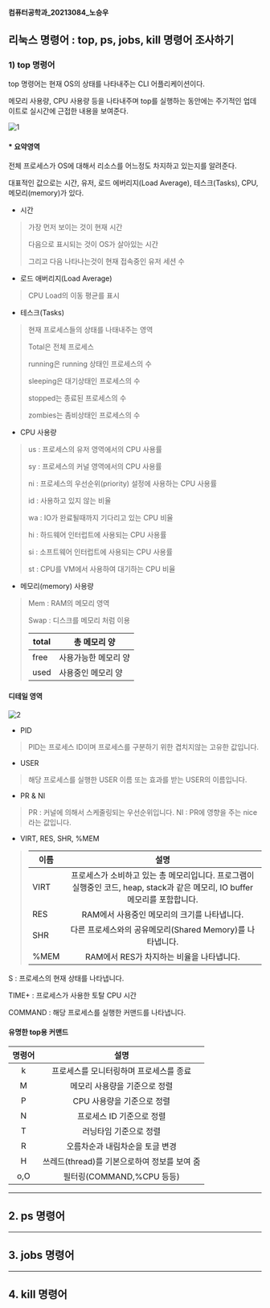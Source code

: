 #### 컴퓨터공학과_20213084_노승우


## 리눅스 명령어 : top, ps, jobs, kill 명령어 조사하기

###  1) top 명령어
top 명령어는 현재 OS의 상태를 나타내주는 CLI 어플리케이션이다.

메모리 사용량, CPU 사용량 등을 나타내주며 top를 실행하는 동안에는 주기적인 업데이트로 실시간에 근접한 내용을 보여준다.
 
![1](https://user-images.githubusercontent.com/60350405/172050960-2e7f4272-085d-42e8-ae53-d432562d5ab6.png)

#### * 요약영역
전체 프로세스가 OS에 대해서 리소스를 어느정도 차지하고 있는지를 알려준다.
 
 대표적인 값으로는 시간, 유저, 로드 에버리지(Load Average), 테스크(Tasks), CPU, 메모리(memory)가 있다.
 
 * 시간
 
> 가장 먼저 보이는 것이 현재 시간
> 
> 다음으로 표시되는 것이 OS가 살아있는 시간
> 
> 그리고 다음 나타나는것이 현재 접속중인 유저 세션 수
 
 * 로드 애버리지(Load Average)
 
> CPU Load의 이동 평균를 표시
> 
 * 테스크(Tasks)
 
> 현재 프로세스들의 상태를 나태내주는 영역
> 
> Total은 전체 프로세스
> 
> running은 running 상태인 프로세스의 수
> 
> sleeping은 대기상태인 프로세스의 수
> 
> stopped는 종료된 프로세스의 수
> 
> zombies는 좀비상태인 프로세스의 수
> 
 * CPU 사용량
 
> us : 프로세스의 유저 영역에서의 CPU 사용률
>
> sy : 프로세스의 커널 영역에서의 CPU 사용률
> 
> ni : 프로세스의 우선순위(priority) 설정에 사용하는 CPU 사용률
> 
> id : 사용하고 있지 않는 비율
> 
> wa : IO가 완료될때까지 기다리고 있는 CPU 비율
> 
> hi : 하드웨어 인터럽트에 사용되는 CPU 사용률
> 
> si : 소프트웨어 인터럽트에 사용되는 CPU 사용률
> 
> st : CPU를 VM에서 사용하여 대기하는 CPU 비율
>
 * 메모리(memory) 사용량 
 
> Mem : RAM의 메모리 영역
> 
> Swap : 디스크를 메모리 처럼 이용
> 
> 
> |total|총 메모리 양|
> |------|------------------| 
> |free|사용가능한 메모리 양|
> |used|사용중인 메모리 양|


#### 디테일 영역
![2](https://user-images.githubusercontent.com/60350405/172051790-b7a316bc-fdf2-41f0-a047-a6a4b5b43252.png)

* PID
 
> PID는 프로세스 ID이며 프로세스를 구분하기 위한 겹치지않는 고유한 값입니다.
 * USER
> 해당 프로세스를 실행한 USER 이름 또는 효과를 받는 USER의 이름입니다.
 * PR & NI
> PR : 커널에 의해서 스케줄링되는 우선순위입니다.
> NI : PR에 영향을 주는 nice라는 값입니다.

 * VIRT, RES, SHR, %MEM
> |이름|설명|
> |-----|:-------------------------------------------------------------:|
> |VIRT|프로세스가 소비하고 있는 총 메모리입니다. 프로그램이 실행중인 코드, heap, stack과 같은 메모리, IO buffer 메모리를 포함합니다.|
> RES|RAM에서 사용중인 메모리의 크기를 나타냅니다.|
> |SHR|다른 프로세스와의 공유메모리(Shared Memory)를 나타냅니다.|
> |%MEM|RAM에서 RES가 차지하는 비율을 나타냅니다.|
 S : 프로세스의 현재 상태를 나타냅니다.
 
 TIME+ : 프로세스가 사용한 토탈 CPU 시간
 
 COMMAND : 해당 프로세스를 실행한 커맨드를 나타냅니다.

#### 유명한 top용 커맨드
|명령어|설명|
|:----:|:------------------------------------------:|
|k| 프로세스를 모니터링하며 프로세스를 종료|
|M|메모리 사용량을 기준으로 정렬|
|P|CPU 사용량을 기준으로 정렬|
|N|프로세스 ID 기준으로 정렬|
|T|러닝타임 기준으로 정렬|
|R|오름차순과 내림차순을 토글 변경|
|H|쓰레드(thread)를 기본으로하여 정보를 보여 줌|
|o,O|필터링(COMMAND,%CPU 등등)|



---

## 2. ps 명령어



---

## 3. jobs 명령어



---

## 4. kill 명령어
